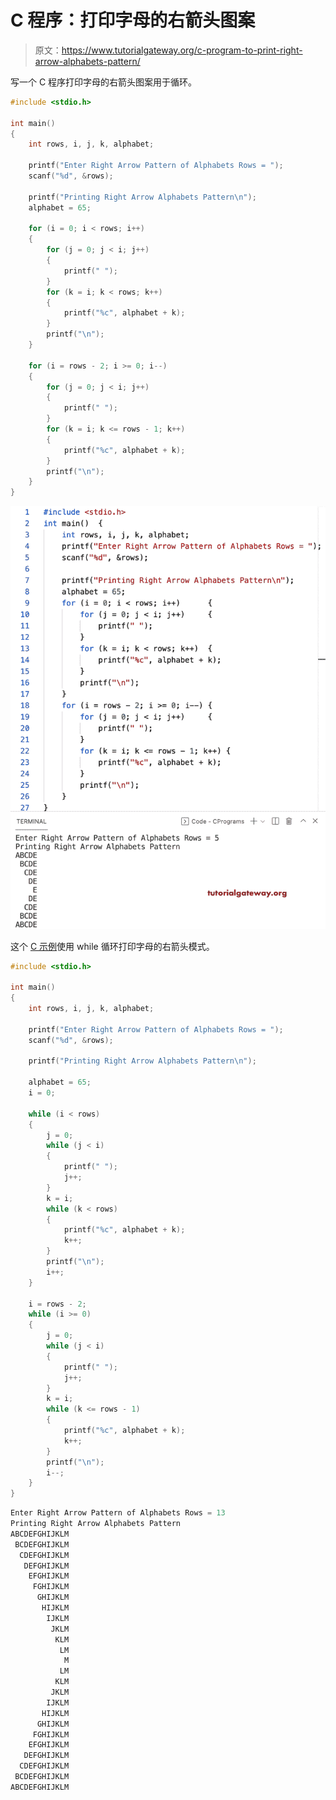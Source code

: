 # C 程序：打印字母的右箭头图案

> 原文：<https://www.tutorialgateway.org/c-program-to-print-right-arrow-alphabets-pattern/>

写一个 C 程序打印字母的右箭头图案用于循环。

```c
#include <stdio.h>

int main()
{
	int rows, i, j, k, alphabet;

	printf("Enter Right Arrow Pattern of Alphabets Rows = ");
	scanf("%d", &rows);

	printf("Printing Right Arrow Alphabets Pattern\n");
	alphabet = 65;

	for (i = 0; i < rows; i++)
	{
		for (j = 0; j < i; j++)
		{
			printf(" ");
		}
		for (k = i; k < rows; k++)
		{
			printf("%c", alphabet + k);
		}
		printf("\n");
	}

	for (i = rows - 2; i >= 0; i--)
	{
		for (j = 0; j < i; j++)
		{
			printf(" ");
		}
		for (k = i; k <= rows - 1; k++)
		{
			printf("%c", alphabet + k);
		}
		printf("\n");
	}
}
```

![C Program to Print Right Arrow Alphabets Pattern](img/b316276c2cdf1b205dc49b4d6ad38bae.png)

这个 [C 示例](https://www.tutorialgateway.org/c-programming-examples/)使用 while 循环打印字母的右箭头模式。

```c
#include <stdio.h>

int main()
{
	int rows, i, j, k, alphabet;

	printf("Enter Right Arrow Pattern of Alphabets Rows = ");
	scanf("%d", &rows);

	printf("Printing Right Arrow Alphabets Pattern\n");

	alphabet = 65;
	i = 0;

	while (i < rows)
	{
		j = 0;
		while (j < i)
		{
			printf(" ");
			j++;
		}
		k = i;
		while (k < rows)
		{
			printf("%c", alphabet + k);
			k++;
		}
		printf("\n");
		i++;
	}

	i = rows - 2;
	while (i >= 0)
	{
		j = 0;
		while (j < i)
		{
			printf(" ");
			j++;
		}
		k = i;
		while (k <= rows - 1)
		{
			printf("%c", alphabet + k);
			k++;
		}
		printf("\n");
		i--;
	}
}
```

```c
Enter Right Arrow Pattern of Alphabets Rows = 13
Printing Right Arrow Alphabets Pattern
ABCDEFGHIJKLM
 BCDEFGHIJKLM
  CDEFGHIJKLM
   DEFGHIJKLM
    EFGHIJKLM
     FGHIJKLM
      GHIJKLM
       HIJKLM
        IJKLM
         JKLM
          KLM
           LM
            M
           LM
          KLM
         JKLM
        IJKLM
       HIJKLM
      GHIJKLM
     FGHIJKLM
    EFGHIJKLM
   DEFGHIJKLM
  CDEFGHIJKLM
 BCDEFGHIJKLM
ABCDEFGHIJKLM
```